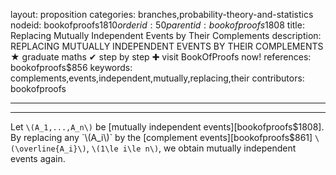 layout: proposition
categories: branches,probability-theory-and-statistics
nodeid: bookofproofs$1810
orderid: 50
parentid: bookofproofs$1808
title: Replacing Mutually Independent Events by Their Complements
description: REPLACING MUTUALLY INDEPENDENT EVENTS BY THEIR COMPLEMENTS &#9733; graduate maths &#10004; step by step &#10010; visit BookOfProofs now!
references: bookofproofs$856
keywords: complements,events,independent,mutually,replacing,their
contributors: bookofproofs

---


---

Let `\(A_1,...,A_n\)` be [mutually independent events][bookofproofs$1808]. By replacing any `\(A_i\)` by the [complement events][bookofproofs$861] `\(\overline{A_i}\)`, `\(1\le i\le n\)`, we obtain mutually independent events again.
